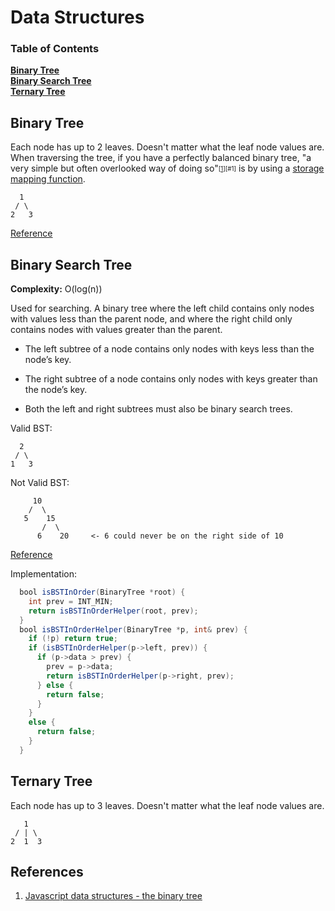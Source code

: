 Data Structures
===============

### Table of Contents
**[Binary Tree](#binary-tree)**  
**[Binary Search Tree](#binary-search-tree)**  
**[Ternary Tree](#ternary-tree)**  

Binary Tree
-----------

Each node has up to 2 leaves. Doesn't matter what the leaf node values are. When
traversing the tree, if you have a perfectly balanced binary tree, "a very simple 
but often overlooked way of doing so"<sub><sup>[[1]][#1]</sup></sub> is by using a 
[storage mapping function][1].


      1
     / \
    2   3


[Reference](http://bit.ly/1WbkQcE)



Binary Search Tree
-----------------

**Complexity:** O(log(n))

Used for searching. A binary tree where the left child contains only nodes with
values less than the parent node, and where the right child only contains nodes
with values greater than the parent.

- The left subtree of a node contains only nodes with keys less than the node’s key.

- The right subtree of a node contains only nodes with keys greater than the node’s key.

- Both the left and right subtrees must also be binary search trees.

Valid BST:

      2
     / \
    1   3

Not Valid BST:

         10
        /  \
       5    15
           /  \
          6    20     <- 6 could never be on the right side of 10

[Reference](http://bit.ly/1WbmCuz)

Implementation:

```java
  bool isBSTInOrder(BinaryTree *root) {
    int prev = INT_MIN;
    return isBSTInOrderHelper(root, prev);
  }
  bool isBSTInOrderHelper(BinaryTree *p, int& prev) {
    if (!p) return true;
    if (isBSTInOrderHelper(p->left, prev)) {
      if (p->data > prev) {
        prev = p->data;
        return isBSTInOrderHelper(p->right, prev);
      } else {
        return false;
      }
    }
    else {
      return false;
    }
  }
```

Ternary Tree
-----------

Each node has up to 3 leaves. Doesn't matter what the leaf node values are.

       1
     / | \
    2  1  3



<!--
[Reference]()
**NEXT Data Structure
---------------

-->

References
----------

1. [Javascript data structures - the binary tree](http://www.i-programmer.info/programming/javascript/1899-javascript-data-structures-the-binary-tree.html)




[1]: ./storage_mapping_functions.md 'Storage Mapping'
[r]: #references

